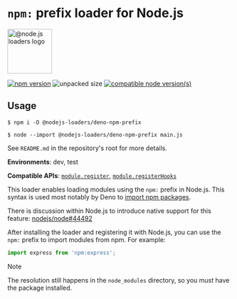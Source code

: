 # `npm:` prefix loader for Node.js

<img src="https://raw.githubusercontent.com/nodejs-loaders/nodejs-loaders/refs/heads/main/logo.svg" height="100" width="100" alt="@node.js loaders logo" />

[![npm version](https://img.shields.io/npm/v/@nodejs-loaders/deno-npm-prefix.svg)](https://www.npmjs.com/package/@nodejs-loaders/deno-npm-prefix)
![unpacked size](https://img.shields.io/npm/unpacked-size/@nodejs-loaders/deno-npm-prefix)
[![compatible node version(s)](https://img.shields.io/node/v/@nodejs-loaders/deno-npm-prefix.svg)](https://nodejs.org/download)

## Usage

```console
$ npm i -D @nodejs-loaders/deno-npm-prefix
```

```console
$ node --import @nodejs-loaders/deno-npm-prefix main.js
```

See `README.md` in the repository's root for more details.

**Environments**: dev, test

**Compatible APIs**: [`module.register`](https://nodejs.org/api/module.html#moduleregisterspecifier-parenturl-options), [`module.registerHooks`](https://nodejs.org/api/module.html#moduleregisterhooksoptions)

This loader enables loading modules using the `npm:` prefix in Node.js. This syntax is used most notably by Deno to [import npm packages](https://docs.deno.com/runtime/fundamentals/node/#using-npm-packages).

There is discussion within Node.js to introduce native support for this feature: [nodejs/node#44492](https://github.com/nodejs/node/issues/44492)

After installing the loader and registering it with Node.js, you can use the `npm:` prefix to import modules from npm. For example:

```js
import express from 'npm:express';
```

> [!NOTE]
> The resolution still happens in the `node_modules` directory, so you must have the package installed.
